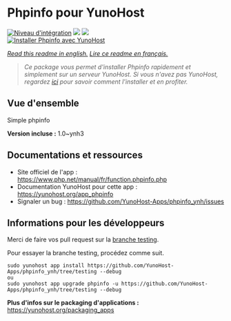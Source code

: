 # Phpinfo pour YunoHost

[![Niveau d'intégration](https://dash.yunohost.org/integration/phpinfo.svg)](https://dash.yunohost.org/appci/app/phpinfo) ![](https://ci-apps.yunohost.org/ci/badges/phpinfo.status.svg) ![](https://ci-apps.yunohost.org/ci/badges/phpinfo.maintain.svg)  
[![Installer Phpinfo avec YunoHost](https://install-app.yunohost.org/install-with-yunohost.svg)](https://install-app.yunohost.org/?app=phpinfo)

*[Read this readme in english.](./README.md)*
*[Lire ce readme en français.](./README_fr.md)*

> *Ce package vous permet d'installer Phpinfo rapidement et simplement sur un serveur YunoHost.
Si vous n'avez pas YunoHost, regardez [ici](https://yunohost.org/#/install) pour savoir comment l'installer et en profiter.*

## Vue d'ensemble

Simple phpinfo

**Version incluse :** 1.0~ynh3



## Documentations et ressources

* Site officiel de l'app : https://www.php.net/manual/fr/function.phpinfo.php
* Documentation YunoHost pour cette app : https://yunohost.org/app_phpinfo
* Signaler un bug : https://github.com/YunoHost-Apps/phpinfo_ynh/issues

## Informations pour les développeurs

Merci de faire vos pull request sur la [branche testing](https://github.com/YunoHost-Apps/phpinfo_ynh/tree/testing).

Pour essayer la branche testing, procédez comme suit.
```
sudo yunohost app install https://github.com/YunoHost-Apps/phpinfo_ynh/tree/testing --debug
ou
sudo yunohost app upgrade phpinfo -u https://github.com/YunoHost-Apps/phpinfo_ynh/tree/testing --debug
```

**Plus d'infos sur le packaging d'applications :** https://yunohost.org/packaging_apps